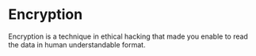 # Encryption
Encryption is a technique in ethical hacking that made you enable to read the data in human understandable format.
